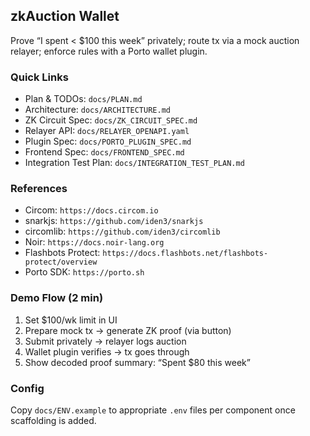 ## zkAuction Wallet

Prove “I spent < $100 this week” privately; route tx via a mock auction relayer; enforce rules with a Porto wallet plugin.

### Quick Links
- Plan & TODOs: `docs/PLAN.md`
- Architecture: `docs/ARCHITECTURE.md`
- ZK Circuit Spec: `docs/ZK_CIRCUIT_SPEC.md`
- Relayer API: `docs/RELAYER_OPENAPI.yaml`
- Plugin Spec: `docs/PORTO_PLUGIN_SPEC.md`
- Frontend Spec: `docs/FRONTEND_SPEC.md`
- Integration Test Plan: `docs/INTEGRATION_TEST_PLAN.md`

### References
- Circom: `https://docs.circom.io`
- snarkjs: `https://github.com/iden3/snarkjs`
- circomlib: `https://github.com/iden3/circomlib`
- Noir: `https://docs.noir-lang.org`
- Flashbots Protect: `https://docs.flashbots.net/flashbots-protect/overview`
- Porto SDK: `https://porto.sh`

### Demo Flow (2 min)
1) Set $100/wk limit in UI
2) Prepare mock tx → generate ZK proof (via button)
3) Submit privately → relayer logs auction
4) Wallet plugin verifies → tx goes through
5) Show decoded proof summary: “Spent $80 this week”

### Config
Copy `docs/ENV.example` to appropriate `.env` files per component once scaffolding is added.


